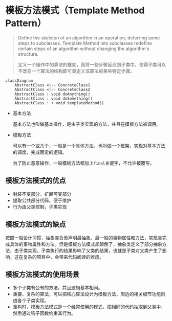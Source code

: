 # 模板方法模式（Template Method Pattern）

> Define the skeleton of an algorithm in an operation, deferring some steps to subclasses.
> Template Method lets subclasses redefine certain steps of an algorithm without changing the algorithm's structure.

> 定义一个操作中的算法的框架，而将一些步骤延迟到子类中。使得子类可以不改变一个算法的结构即可重定义该算法的某些特定步骤。

```mermaid
classDiagram
    AbstractClass <|-- ConcreteClass1
    AbstractClass <|-- ConcreteClass2
    AbstractClass : void doAnything()
    AbstractClass : void doSomething()
    AbstractClass : + void templateMethod()
```

* 基本方法

    基本方法也叫做基本操作，是由子类实现的方法，并且在模板方法被调用。

* 模板方法

    可以有一个或几个，一般是一个具体方法，也叫做一个框架，实现对基本方法的调度，完成固定的逻辑。

    为了防止恶意操作，一般模板方法都加上`final`关键字，不允许被覆写。

## 模板方法模式的优点

* 封装不变部分，扩展可变部分
* 提取公共部分代码，便于维护
* 行为由父类控制，子类实现

## 模板方法模式的缺点

按照一般设计习惯，抽象类负责声明最抽象、最一般的事物属性和方法，实现类完成具体的事物属性和方法。但是模板方法模式却颠倒了，抽象类定义了部分抽象方法，由子类实现，子类执行的结果影响了父类的结果，也就是子类对父类产生了影响，这在复杂的项目中，会带来代码阅读的难度。

## 模板方法模式的使用场景

* 多个子类有公有的方法，并且逻辑基本相同。
* 重要、复杂的算法，可以把核心算法设计为模板方法，周边的相关细节功能则由各个子类实现。
* 重构时，模板方法模式是一个经常使用的模式，把相同的代码抽取到父类中，然后通过钩子函数约束其行为。

